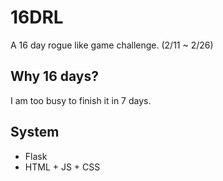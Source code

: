 # 16DRL
A 16 day rogue like game challenge. (2/11 ~ 2/26)

## Why 16 days?
I am too busy to finish it in 7 days.

## System
  * Flask
  * HTML + JS + CSS
